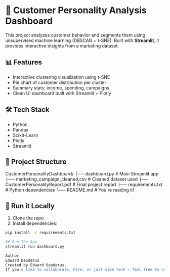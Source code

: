 # 🧠 Customer Personality Analysis Dashboard

This project analyzes customer behavior and segments them using unsupervised machine learning (DBSCAN + t-SNE). Built with **Streamlit**, it provides interactive insights from a marketing dataset.

## 📊 Features

- Interactive clustering visualization using t-SNE
- Pie chart of customer distribution per cluster
- Summary stats: income, spending, campaigns
- Clean UI dashboard built with Streamlit + Plotly

## 🛠️ Tech Stack

- Python
- Pandas
- Scikit-Learn
- Plotly
- Streamlit

## 📁 Project Structure
CustomerPersonalityDashboard/ ├── dashboard.py # Main Streamlit app ├── marketing_campaign_cleaned.csv # Cleaned dataset used ├── CustomerPersonalityReport.pdf # Final project report ├── requirements.txt # Python dependencies └── README.md # You're reading it!

## 🚀 Run it Locally

1. Clone the repo  
2. Install dependencies:

```bash
pip install -r requirements.txt

## Run The App
streamlit run dashboard.py

Author
Edward Deodatus
Created by Edward Deodatus.
If you'd like to collaborate, hire, or just vibe tech — feel free to connect!
